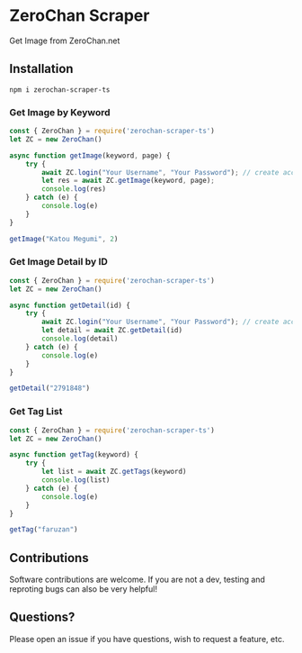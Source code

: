 # ZeroChan Scraper

Get Image from ZeroChan.net

## Installation

```
npm i zerochan-scraper-ts
```

### Get Image by Keyword

```js
const { ZeroChan } = require('zerochan-scraper-ts')
let ZC = new ZeroChan()

async function getImage(keyword, page) {
    try {
        await ZC.login("Your Username", "Your Password"); // create account: https://zerochan.net
        let res = await ZC.getImage(keyword, page);
        console.log(res)
    } catch (e) {
        console.log(e)
    }
}

getImage("Katou Megumi", 2)
```

### Get Image Detail by ID

```js
const { ZeroChan } = require('zerochan-scraper-ts')
let ZC = new ZeroChan()

async function getDetail(id) {
    try {
        await ZC.login("Your Username", "Your Password"); // create account: https://zerochan.net
        let detail = await ZC.getDetail(id)
        console.log(detail)
    } catch (e) {
        console.log(e)
    }
}

getDetail("2791848")
```

### Get Tag List

```js
const { ZeroChan } = require('zerochan-scraper-ts')
let ZC = new ZeroChan()

async function getTag(keyword) {
    try {
        let list = await ZC.getTags(keyword)
        console.log(list)
    } catch (e) {
        console.log(e)
    }
}

getTag("faruzan")
```

## Contributions

Software contributions are welcome. If you are not a dev, testing and reproting bugs can also be very helpful!

## Questions?

Please open an issue if you have questions, wish to request a feature, etc.